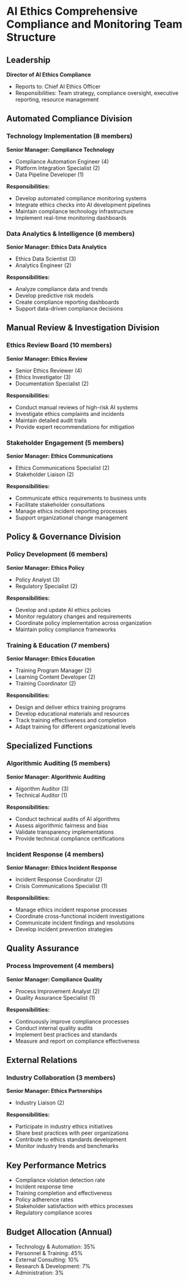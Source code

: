 # AI Ethics Comprehensive Compliance and Monitoring Team Structure

## Leadership
**Director of AI Ethics Compliance**
- Reports to: Chief AI Ethics Officer
- Responsibilities: Team strategy, compliance oversight, executive reporting, resource management

## Automated Compliance Division

### Technology Implementation (8 members)
**Senior Manager: Compliance Technology**
- Compliance Automation Engineer (4)
- Platform Integration Specialist (2)
- Data Pipeline Developer (1)

**Responsibilities:**
- Develop automated compliance monitoring systems
- Integrate ethics checks into AI development pipelines
- Maintain compliance technology infrastructure
- Implement real-time monitoring dashboards

### Data Analytics & Intelligence (6 members)
**Senior Manager: Ethics Data Analytics**
- Ethics Data Scientist (3)
- Analytics Engineer (2)

**Responsibilities:**
- Analyze compliance data and trends
- Develop predictive risk models
- Create compliance reporting dashboards
- Support data-driven compliance decisions

## Manual Review & Investigation Division

### Ethics Review Board (10 members)
**Senior Manager: Ethics Review**
- Senior Ethics Reviewer (4)
- Ethics Investigator (3)
- Documentation Specialist (2)

**Responsibilities:**
- Conduct manual reviews of high-risk AI systems
- Investigate ethics complaints and incidents
- Maintain detailed audit trails
- Provide expert recommendations for mitigation

### Stakeholder Engagement (5 members)
**Senior Manager: Ethics Communications**
- Ethics Communications Specialist (2)
- Stakeholder Liaison (2)

**Responsibilities:**
- Communicate ethics requirements to business units
- Facilitate stakeholder consultations
- Manage ethics incident reporting processes
- Support organizational change management

## Policy & Governance Division

### Policy Development (6 members)
**Senior Manager: Ethics Policy**
- Policy Analyst (3)
- Regulatory Specialist (2)

**Responsibilities:**
- Develop and update AI ethics policies
- Monitor regulatory changes and requirements
- Coordinate policy implementation across organization
- Maintain policy compliance frameworks

### Training & Education (7 members)
**Senior Manager: Ethics Education**
- Training Program Manager (2)
- Learning Content Developer (2)
- Training Coordinator (2)

**Responsibilities:**
- Design and deliver ethics training programs
- Develop educational materials and resources
- Track training effectiveness and completion
- Adapt training for different organizational levels

## Specialized Functions

### Algorithmic Auditing (5 members)
**Senior Manager: Algorithmic Auditing**
- Algorithm Auditor (3)
- Technical Auditor (1)

**Responsibilities:**
- Conduct technical audits of AI algorithms
- Assess algorithmic fairness and bias
- Validate transparency implementations
- Provide technical compliance certifications

### Incident Response (4 members)
**Senior Manager: Ethics Incident Response**
- Incident Response Coordinator (2)
- Crisis Communications Specialist (1)

**Responsibilities:**
- Manage ethics incident response processes
- Coordinate cross-functional incident investigations
- Communicate incident findings and resolutions
- Develop incident prevention strategies

## Quality Assurance

### Process Improvement (4 members)
**Senior Manager: Compliance Quality**
- Process Improvement Analyst (2)
- Quality Assurance Specialist (1)

**Responsibilities:**
- Continuously improve compliance processes
- Conduct internal quality audits
- Implement best practices and standards
- Measure and report on compliance effectiveness

## External Relations

### Industry Collaboration (3 members)
**Senior Manager: Ethics Partnerships**
- Industry Liaison (2)

**Responsibilities:**
- Participate in industry ethics initiatives
- Share best practices with peer organizations
- Contribute to ethics standards development
- Monitor industry trends and benchmarks

## Key Performance Metrics
- Compliance violation detection rate
- Incident response time
- Training completion and effectiveness
- Policy adherence rates
- Stakeholder satisfaction with ethics processes
- Regulatory compliance scores

## Budget Allocation (Annual)
- Technology & Automation: 35%
- Personnel & Training: 45%
- External Consulting: 10%
- Research & Development: 7%
- Administration: 3%
